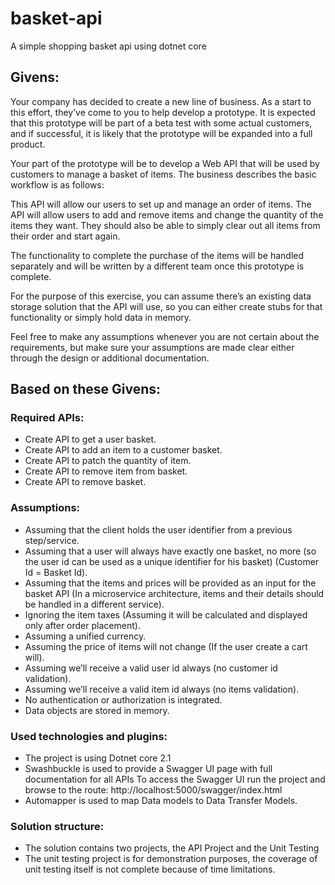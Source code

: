 # basket-api
A simple shopping basket api using dotnet core


## Givens:
Your company has decided to create a new line of business.  As a start to this effort, they’ve come to you to help develop a prototype.  It is expected that this prototype will be part of a beta test with some actual customers, and if successful, it is likely that the prototype will be expanded into a full product.

Your part of the prototype will be to develop a Web API that will be used by customers to manage a basket of items. The business describes the basic workflow is as follows:

This API will allow our users to set up and manage an order of items.  The API will allow users to add and remove items and change the quantity of the items they want.  They should also be able to simply clear out all items from their order and start again.

The functionality to complete the purchase of the items will be handled separately and will be written by a different team once this prototype is complete.  

For the purpose of this exercise, you can assume there’s an existing data storage solution that the API will use, so you can either create stubs for that functionality or simply hold data in memory.

Feel free to make any assumptions whenever you are not certain about the requirements, but make sure your assumptions are made clear either through the design or additional documentation.

## Based on these Givens:
### Required APIs:
-	Create API to get a user basket.
-	Create API to add an item to a customer basket. 
-	Create API to patch the quantity of item.
-	Create API to remove item from basket.
-	Create API to remove basket.
### Assumptions:
-	Assuming that the client holds the user identifier from a previous step/service.
-	Assuming that a user will always have exactly one basket, no more (so the user id can be used as a unique identifier for his basket) (Customer Id = Basket Id).
-	Assuming that the items and prices will be provided as an input for the basket API (In a microservice architecture, items and their details should be handled in a different service).
-	Ignoring the item taxes (Assuming it will be calculated and displayed only after order placement).
-	Assuming a unified currency.
-	Assuming the price of items will not change (If the user create a cart will).
-	Assuming we’ll receive a valid user id always (no customer id validation).
-	Assuming we’ll receive a valid item id always (no items validation).
- No authentication or authorization is integrated.
- Data objects are stored in memory.
### Used technologies and plugins:
-	The project is using Dotnet core 2.1
-	Swashbuckle is used to provide a Swagger UI page with full documentation for all APIs 
To access the Swagger UI run the project and browse to the route:
http://localhost:5000/swagger/index.html 
-	Automapper is used to map Data models to Data Transfer Models. 
### Solution structure:
- The solution contains two projects, the API Project and the Unit Testing 
- The unit testing project is for demonstration purposes, the coverage of unit testing itself is not complete because of time limitations.
